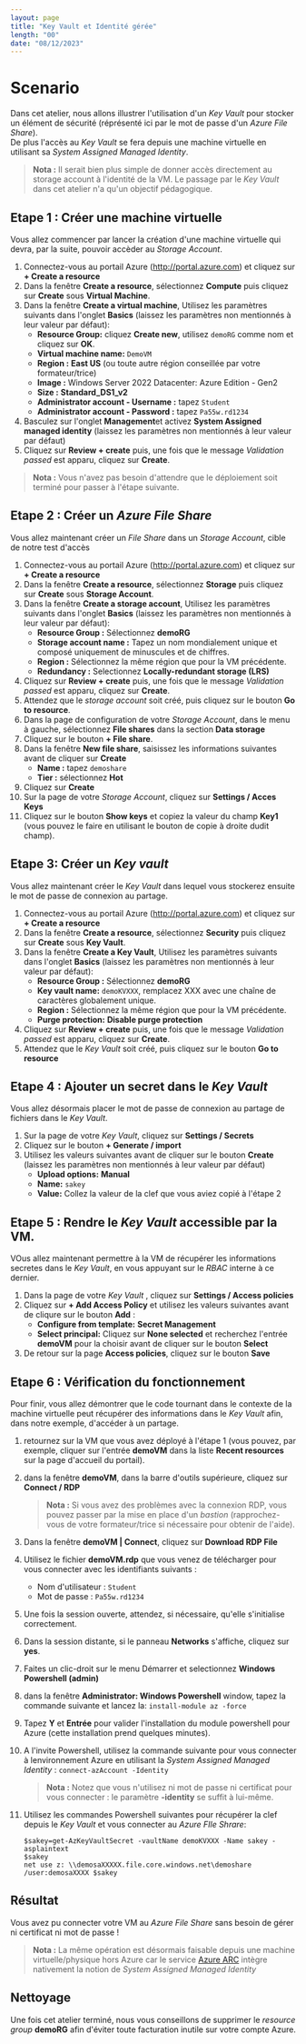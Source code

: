 ```yaml
---
layout: page
title: "Key Vault et Identité gérée"
length: "00"
date: "08/12/2023"
---
```

# Scenario
Dans cet atelier, nous allons illustrer l'utilisation d'un *Key Vault* pour stocker un élément de sécurité (réprésenté ici par le mot de passe d'un *Azure File Share*).  
De plus l'accès au *Key Vault* se fera depuis une machine virtuelle en utilisant sa *System Assigned Managed Identity*.  
> **Nota :** Il serait bien plus simple de donner accès directement au storage account à l'identité de la VM. Le passage par le *Key Vault* dans cet atelier n'a qu'un objectif pédagogique.  

## Etape 1 : Créer une machine virtuelle
Vous allez commencer par lancer la création d'une machine virtuelle qui devra, par la suite, pouvoir accèder au *Storage Account*.  
1. Connectez-vous au portail Azure (http://portal.azure.com) et cliquez sur **+ Create a resource**
1. Dans la fenêtre **Create a resource**, sélectionnez **Compute** puis cliquez sur **Create** sous **Virtual Machine**.
1. Dans la fenêtre **Create a virtual machine**, Utilisez les paramètres suivants dans l'onglet **Basics** (laissez les paramètres non mentionnés à leur valeur par défaut):  
   - **Resource Group:** cliquez **Create new**, utilisez ```demoRG``` comme nom et cliquez sur **OK**.
   - **Virtual machine name:** ```DemoVM```
   - **Region :** **East US** (ou toute autre région conseillée par votre formateur/trice)
   - **Image :** Windows Server 2022 Datacenter: Azure Edition - Gen2
   - **Size :** **Standard_DS1_v2**
   - **Administrator account - Username :** tapez ```Student```
   - **Administrator account - Password :** tapez ```Pa55w.rd1234```
1. Basculez sur l'onglet **Management**et activez **System Assigned managed identity** (laissez les paramètres non mentionnés à leur valeur par défaut)  
1. Cliquez sur **Review + create** puis, une fois que le message *Validation passed* est apparu, cliquez sur **Create**.
> **Nota :** Vous n'avez pas besoin d'attendre que le déploiement soit terminé pour passer à l'étape suivante.  

## Etape 2 : Créer un *Azure File Share*
Vous allez maintenant créer un *File Share* dans un *Storage Account*, cible de notre test d'accès
1. Connectez-vous au portail Azure (http://portal.azure.com) et cliquez sur **+ Create a resource**
1. Dans la fenêtre **Create a resource**, sélectionnez **Storage** puis cliquez sur **Create** sous **Storage Account**.
1. Dans la fenêtre **Create a storage account**, Utilisez les paramètres suivants dans l'onglet **Basics** (laissez les paramètres non mentionnés à leur valeur par défaut):  
    - **Resource Group :** Sélectionnez **demoRG**
    - **Storage account name :** Tapez un nom mondialement unique et composé uniquement de minuscules et de chiffres.
    - **Region :** Sélectionnez la même région que pour la VM précédente.
    - **Redundancy :** Selectionnez **Locally-redundant storage (LRS)**
1. Cliquez sur **Review + create** puis, une fois que le message *Validation passed* est apparu, cliquez sur **Create**.
1. Attendez que le *storage account* soit créé, puis cliquez sur le bouton **Go to resource**.
1. Dans la page de configuration de votre *Storage Account*, dans le menu à gauche, sélectionnez **File shares** dans la section **Data storage**
1. Cliquez sur le bouton **+ File share**.
1. Dans la fenêtre **New file share**, saisissez les informations suivantes avant de cliquer sur **Create**
    - **Name :** tapez ```demoshare```
    - **Tier :** sélectionnez **Hot**
1. Cliquez sur **Create**
1. Sur la page de votre *Storage Account*, cliquez sur **Settings / Acces Keys**
1. Cliquez sur le bouton **Show keys** et copiez la valeur du champ **Key1** (vous pouvez le faire en utilisant le bouton de copie à droite dudit champ).  

## Etape 3: Créer un *Key vault*
Vous allez maintenant créer le *Key Vault* dans lequel vous stockerez ensuite le mot de passe de connexion au partage.
1. Connectez-vous au portail Azure (http://portal.azure.com) et cliquez sur **+ Create a resource**
1. Dans la fenêtre **Create a resource**, sélectionnez **Security** puis cliquez sur **Create** sous **Key Vault**.
1. Dans la fenêtre **Create a Key Vault**, Utilisez les paramètres suivants dans l'onglet **Basics** (laissez les paramètres non mentionnés à leur valeur par défaut):  
    - **Resource Group :** Sélectionnez **demoRG**
    - **Key vault name:** ```demoKVXXX```, remplacez XXX avec une chaîne de caractères globalement unique.
    - **Region :** Sélectionnez la même région que pour la VM précédente.
    - **Purge protection:** **Disable purge protection**
1. Cliquez sur **Review + create** puis, une fois que le message *Validation passed* est apparu, cliquez sur **Create**.
1. Attendez que le *Key Vault* soit créé, puis cliquez sur le bouton **Go to resource**  

## Etape 4 : Ajouter un secret dans le *Key Vault*
Vous allez désormais placer le mot de passe de connexion au partage de fichiers dans le *Key Vault*.  
1. Sur la page de votre *Key Vault*, cliquez sur **Settings / Secrets**
1. Cliquez sur le bouton **+ Generate / import**
1. Utilisez les valeurs suivantes avant de cliquer sur le bouton **Create**  (laissez les paramètres non mentionnés à leur valeur par défaut)
    - **Upload options:** **Manual**
    - **Name:** ```sakey```
    - **Value:** Collez la valeur de la clef que vous aviez copié à l'étape 2  

## Etape 5 : Rendre le *Key Vault* accessible par la VM.
VOus allez maintenant permettre à la VM de récupérer les informations secretes dans le *Key Vault*, en vous appuyant sur le *RBAC* interne à ce dernier.
1. Dans la page de votre *Key Vault* , cliquez sur **Settings / Access policies**
1. Cliquez sur **+ Add Access Policy** et utilisez les valeurs suivantes avant de cliqure sur le bouton **Add** :
    - **Configure from template:** **Secret Management**
    - **Select principal:** Cliquez sur **None selected** et recherchez l'entrée **demoVM** pour la choisir avant de cliquer sur le bouton **Select**  
1. De retour sur la page **Access policies**, cliquez sur le bouton **Save**  

## Etape 6 : Vérification du fonctionnement
Pour finir, vous allez démontrer que le code tournant dans le contexte de la machine virtuelle peut récupérer des informations dans le *Key Vault* afin, dans notre exemple, d'accéder à un partage.
1. retournez sur la VM que vous avez déployé à l'étape 1 (vous pouvez, par exemple, cliquer sur l'entrée **demoVM** dans la liste **Recent resources** sur la page d'accueil du portail).
1. dans la fenêtre **demoVM**, dans la barre d'outils supérieure, cliquez sur **Connect / RDP**
    > **Nota :** Si vous avez des problèmes avec la connexion RDP, vous pouvez passer par la mise en place d'un *bastion* (rapprochez-vous de votre formateur/trice si nécessaire pour obtenir de l'aide).  
1. Dans la fenêtre **demoVM \| Connect**, cliquez sur **Download RDP File** 
1. Utilisez le fichier **demoVM.rdp** que vous venez de télécharger pour vous connecter avec les identifiants suivants :
    - Nom d'utilisateur : ```Student```
    - Mot de passe : ```Pa55w.rd1234```
1. Une fois la session ouverte, attendez, si nécessaire, qu'elle s'initialise correctement.
1. Dans la session distante, si le panneau **Networks** s'affiche, cliquez sur **yes**.
1. Faites un clic-droit sur le menu Démarrer et selectionnez **Windows Powershell (admin)**
1. dans la fenêtre **Administrator: Windows Powershell** window, tapez la commande suivante et lancez la:
    ```install-module az -force```
1. Tapez **Y** et **Entrée** pour valider l'installation du module powershell pour Azure (cette installation prend quelques minutes).
1. A l'invite Powershell, utilisez la commande suivante pour vous connecter à lenvironnement Azure en utilisant la *System Assigned Managed Identity* :
    ```connect-azAccount -Identity```
    > **Nota :** Notez que vous n'utilisez ni mot de passe ni certificat pour vous connecter : le paramètre **-identity** se suffit à lui-même.  

1. Utilisez les commandes Powershell suivantes pour récupérer la clef depuis le *Key Vault* et vous connecter au *Azure FIle Shrare*:
    ```
    $sakey=get-AzKeyVaultSecret -vaultName demoKVXXX -Name sakey -asplaintext
    $sakey
    net use z: \\demosaXXXXX.file.core.windows.net\demoshare /user:demosaXXXX $sakey
    ```
## Résultat
Vous avez pu connecter votre VM au *Azure File Share* sans besoin de gérer ni certificat ni mot de passe !
> **Nota :** La même opération est désormais faisable depuis une machine virtuelle/physique hors Azure car le service [Azure ARC](https://docs.microsoft.com/en-us/azure/azure-arc/servers/overview) intègre nativement la notion de *System Assigned Managed Identity*  
## Nettoyage
Une fois cet atelier terminé, nous vous conseillons de supprimer le *resource group* **demoRG** afin d'éviter toute facturation inutile sur votre compte Azure.
